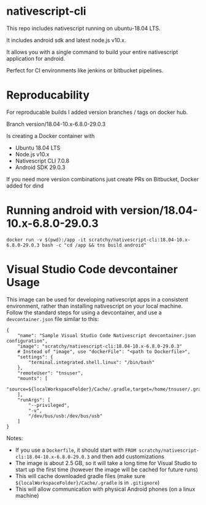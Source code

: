 # nativescript-cli

This repo includes nativescript running on ubuntu-18.04 LTS.

It includes android sdk and latest node.js v10.x.

It allows you with a single command to build your entire nativescript application for android.

Perfect for CI environments like jenkins or bitbucket pipelines.

# Reproducability

For reproducable builds I added version branches / tags on docker hub.

Branch version/18.04-10.x-6.8.0-29.0.3

Is creating a Docker container with

- Ubuntu 18.04 LTS
- Node.js v10.x
- Nativescript CLI 7.0.8
- Android SDK 29.0.3

If you need more version combinations just create PRs on Bitbucket, Docker added for dind

# Running android with version/18.04-10.x-6.8.0-29.0.3

`docker run -v $(pwd):/app -it scratchy/nativescript-cli:18.04-10.x-6.8.0-29.0.3 bash -c "cd /app && tns build android"`

# Visual Studio Code devcontainer Usage

This image can be used for developing nativescript apps in a consistent environment, rather than installing nativescript on your local machine. Follow the standard steps for using a devcontainer, and use a `devcontainer.json` file similar to this:

```
{
    "name": "Sample Visual Studio Code Nativescript devcontainer.json configuration",
    "image": "scratchy/nativescript-cli:18.04-10.x-6.8.0-29.0.3"
    # Instead of "image", use "dockerFile": "<path to Dockerfile>",
    "settings": {
        "terminal.integrated.shell.linux": "/bin/bash"
    },
    "remoteUser": "tnsuser",
    "mounts": [
        "source=${localWorkspaceFolder}/Cache/.gradle,target=/home/tnsuser/.gradle,type=bind"
    ],
    "runArgs": [
        "--privileged",
        "-v",
        "/dev/bus/usb:/dev/bus/usb"
    ]
}
```

Notes:

- If you use a `Dockerfile`, it should start with `FROM scratchy/nativescript-cli:18.04-10.x-6.8.0-29.0.3` and then add customizations
- The image is about 2.5 GB, so it will take a long time for Visual Studio to start up the first time (however the image will be cached for future runs)
- This will cache downloaded gradle files (make sure `${localWorkspaceFolder}/Cache/.gradle` is in `.gitignore`)
- This will allow communication with physical Android phones (on a linux machine)
